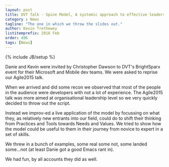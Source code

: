 ```yaml
---
layout: post
title: DVT Talk - Spine Model, A systemic approach to effective leadership
category : News
tagline: "The one in which we throw the slides out."
author: Kevin Trethewey
listitemprefix: 2016 Feb
order: 496
tags: [News]
---
```

{% include JB/setup %}

Danie and Kevin were invited by Christopher Dawson to DVT's BrightSparx event for their Microsoft and Mobile dev teams. We were asked to reprise our Agile2015 talk. 

When we arrived and did some recon we observed that most of the people in the audience were developers with not a lot of experience. The Agile2015 talk was more aimed at organisational leadership level so we very quickly decided to throw out the script.

Instead we improv-ed a live application of the model by focussing on what they, as relatively new entrants into our field, could do to shift their thinking from Practices and Tools towards Needs and Values. We tried to show how the model could be useful to them in their journey from novice to expert in a set of skills. 

We threw in a bunch of examples, some real some not, some landed some...not (at least Danie got a good Emacs rant in). 

We had fun, by all accounts they did as well.